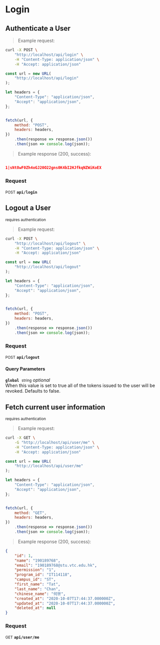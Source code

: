 # Login


## Authenticate a User




> Example request:

```bash
curl -X POST \
    "http://localhost/api/login" \
    -H "Content-Type: application/json" \
    -H "Accept: application/json"
```

```javascript
const url = new URL(
    "http://localhost/api/login"
);

let headers = {
    "Content-Type": "application/json",
    "Accept": "application/json",
};


fetch(url, {
    method: "POST",
    headers: headers,
})
    .then(response => response.json())
    .then(json => console.log(json));
```


> Example response (200, success):

```json

1|sNt8wF0Zh4oGJ20O22gns0K4bI2HJfkqNZWiKoEX
```

### Request
<small class="badge badge-black">POST</small>
 **`api/login`**



## Logout a User

<small class="badge badge-darkred">requires authentication</small>



> Example request:

```bash
curl -X POST \
    "http://localhost/api/logout" \
    -H "Content-Type: application/json" \
    -H "Accept: application/json"
```

```javascript
const url = new URL(
    "http://localhost/api/logout"
);

let headers = {
    "Content-Type": "application/json",
    "Accept": "application/json",
};


fetch(url, {
    method: "POST",
    headers: headers,
})
    .then(response => response.json())
    .then(json => console.log(json));
```



### Request
<small class="badge badge-black">POST</small>
 **`api/logout`**

<h4 class="fancy-heading-panel"><b>Query Parameters</b></h4>
<code><b>global</b></code>&nbsp; <small>string</small>         <i>optional</i>    <br>
    When this value is set to true all of the tokens issued to the user will be revoked. Defaults to false.



## Fetch current user information

<small class="badge badge-darkred">requires authentication</small>



> Example request:

```bash
curl -X GET \
    -G "http://localhost/api/user/me" \
    -H "Content-Type: application/json" \
    -H "Accept: application/json"
```

```javascript
const url = new URL(
    "http://localhost/api/user/me"
);

let headers = {
    "Content-Type": "application/json",
    "Accept": "application/json",
};


fetch(url, {
    method: "GET",
    headers: headers,
})
    .then(response => response.json())
    .then(json => console.log(json));
```


> Example response (200, success):

```json
{
    "id": 1,
    "name": "190189768",
    "email": "190189768@stu.vtc.edu.hk",
    "permission": "1",
    "program_id": "IT114118",
    "campus_id": "ST",
    "first_name": "Tat",
    "last_name": "Chan",
    "chinese_name": "何世",
    "created_at": "2020-10-07T17:44:37.000000Z",
    "updated_at": "2020-10-07T17:44:37.000000Z",
    "deleted_at": null
}
```

### Request
<small class="badge badge-green">GET</small>
 **`api/user/me`**




